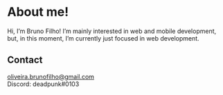 <h1>About me!</h1>


Hi, I’m Bruno Filho! I’m mainly interested in web and mobile development, but, in this moment, I’m currently just focused in web development.

<h2>Contact</h2>
    <a href="mailto:oliveira.brunofilho@gmail.com">oliveira.brunofilho@gmail.com</a>
<br>
    Discord: deadpunk#0103

<!---
deadpunk551/deadpunk551 is a ✨ special ✨ repository because its `README.md` (this file) appears on your GitHub profile.
You can click the Preview link to take a look at your changes.
--->
